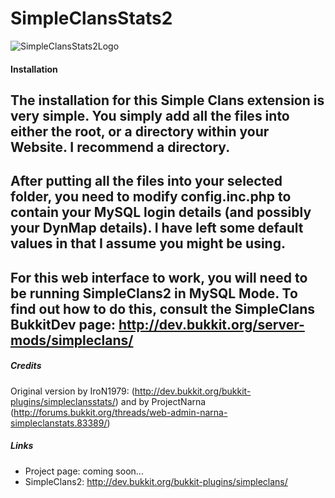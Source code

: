 # SimpleClansStats2

![SimpleClansStats2Logo](http://postiglione.at/ext/SimpleClansStats2Logo.png)

#### Installation
The installation for this Simple Clans extension is very simple. You simply add
all the files into either the root, or a directory within your Website. I recommend
a directory.
---
After putting all the files into your selected folder, you need to modify
config.inc.php to contain your MySQL login details (and possibly your DynMap details).
I have left some default values in that I assume you might be using. 
---
For this web interface to work, you will need to be running SimpleClans2 in MySQL Mode.
To find out how to do this, consult the SimpleClans BukkitDev page:
http://dev.bukkit.org/server-mods/simpleclans/
---

##### Credits
Original version by IroN1979: (http://dev.bukkit.org/bukkit-plugins/simpleclansstats/) and by ProjectNarna (http://forums.bukkit.org/threads/web-admin-narna-simpleclanstats.83389/)

##### Links
* Project page: coming soon...
* SimpleClans2: http://dev.bukkit.org/bukkit-plugins/simpleclans/
